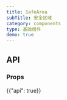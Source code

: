 ```yaml
---
title: SafeArea
subTitle: 安全区域
category: components
type: 基础组件
demo: true
---
```


## API

### Props

{{"api": true}}
